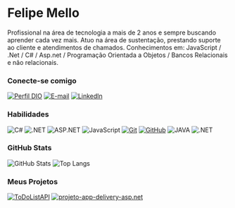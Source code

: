 # Felipe Mello
Profissional na área de tecnologia a mais de 2 anos e sempre buscando aprender cada vez mais. Atuo na área de sustentação, prestando suporte ao cliente e atendimentos de chamados.
Conhecimentos em:
JavaScript / .Net / C# / Asp.net / Programação Orientada a Objetos / Bancos Relacionais e não relacionais.

### Conecte-se comigo
[![Perfil DIO](https://img.shields.io/badge/-Meu%20Perfil%20na%20DIO-30A3DC?style=for-the-badge)](https://web.dio.me/users/iyeskett)
[![E-mail](https://img.shields.io/badge/-Email-000?style=for-the-badge&logo=microsoft-outlook&logoColor=E94D5F)](mailto:felipesilva.mello@hotmail.com)
[![LinkedIn](https://img.shields.io/badge/-LinkedIn-000?style=for-the-badge&logo=linkedin&logoColor=30A3DC)](https://www.linkedin.com/in/f-mello/)


### Habilidades
![C#](https://img.shields.io/badge/CSharp-000?style=for-the-badge&logo=csharp&logoColor=E94D5F) ![.NET](https://img.shields.io/badge/.net-000?style=for-the-badge&logo=.net&logoColor=30A3DC) ![ASP.NET](https://img.shields.io/badge/asp.net-000?style=for-the-badge&logo=.net&logoColor=E94D5F) ![JavaScript](https://img.shields.io/badge/JavaScript-000?style=for-the-badge&logo=javascript&logoColor=30A3DC) [![Git](https://img.shields.io/badge/Git-000?style=for-the-badge&logo=git&logoColor=E94D5F)](https://git-scm.com/doc)  [![GitHub](https://img.shields.io/badge/GitHub-000?style=for-the-badge&logo=github&logoColor=30A3DC)](https://docs.github.com/) ![JAVA](https://img.shields.io/badge/java-000?style=for-the-badge&logo=java&logoColor=30A3DC) ![.NET](https://img.shields.io/badge/mysql-000?style=for-the-badge&logo=mysql&logoColor=30A3DC)

### GitHub Stats
![GitHub Stats](https://github-readme-stats.vercel.app/api?username=iyeskett&theme=transparent&bg_color=000&border_color=30A3DC&show_icons=true&icon_color=30A3DC&title_color=E94D5F&text_color=FFF)
![Top Langs](https://github-readme-stats-git-masterrstaa-rickstaa.vercel.app/api/top-langs/?username=iyeskett&layout=compact&bg_color=000&border_color=30A3DC&title_color=E94D5F&text_color=FFF)

### Meus Projetos
[![ToDoListAPI](https://github-readme-stats.vercel.app/api/pin/?username=iyeskett&repo=ToDoListAPI&bg_color=000&border_color=30A3DC&show_icons=true&icon_color=30A3DC&title_color=E94D5F&text_color=FFF)](https://github.com/elidianaandrade/dio-lab-open-source)
[![projeto-app-delivery-asp.net](https://github-readme-stats.vercel.app/api/pin/?username=iyeskett&repo=projeto-app-delivery-asp.net&bg_color=000&border_color=30A3DC&show_icons=true&icon_color=30A3DC&title_color=E94D5F&text_color=FFF)](https://github.com/digitalinnovationone/roadmaps)
